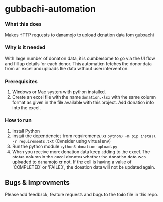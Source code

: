# gubbachi-automation


### What this does
Makes HTTP requests to danamojo to upload donation data fom gubbachi

### Why is it needed
With large number of donation data, it is cumbersome to go via the UI flow and fill up details for each donor. This automation fetches the donor data from an excel and uploads the data without user intervention. 

### Prerequisites
1. Windows or Mac system with python installed.
2. Create an excel file with the name `donation.xlsx` with the same column format as given in the file available with this project. Add donation info into the excel.

### How to run
1. Install Python
2. Install the dependencies from requirements.txt
    `python3 -m pip install -r requirements.txt`
    (Consider using virtual env)
5. Run the python module 
    `python3 donation-upload.py`
6. When you receive more donation data keep adding to the excel. The status column in the excel denotes whether the donation data was uploaded to danamojo or not. If the cell is having a value of 'COMPLETED' or 'FAILED', the donation data will not be updated again. 


## Bugs & Improvments
Please add feedback, feature requests and bugs to the todo file in this repo. 

